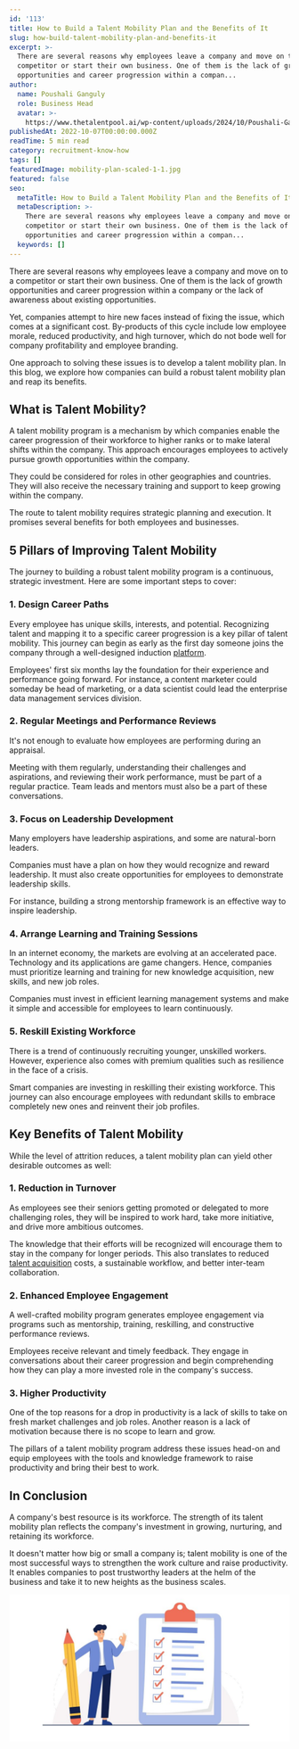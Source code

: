 ```yaml
---
id: '113'
title: How to Build a Talent Mobility Plan and the Benefits of It
slug: how-build-talent-mobility-plan-and-benefits-it
excerpt: >-
  There are several reasons why employees leave a company and move on to a
  competitor or start their own business. One of them is the lack of growth
  opportunities and career progression within a compan...
author:
  name: Poushali Ganguly
  role: Business Head
  avatar: >-
    https://www.thetalentpool.ai/wp-content/uploads/2024/10/Poushali-Gangulyimage.webp
publishedAt: 2022-10-07T00:00:00.000Z
readTime: 5 min read
category: recruitment-know-how
tags: []
featuredImage: mobility-plan-scaled-1-1.jpg
featured: false
seo:
  metaTitle: How to Build a Talent Mobility Plan and the Benefits of It
  metaDescription: >-
    There are several reasons why employees leave a company and move on to a
    competitor or start their own business. One of them is the lack of growth
    opportunities and career progression within a compan...
  keywords: []
---
```


There are several reasons why employees leave a company and move on to a competitor or start their own business. One of them is the lack of growth opportunities and career progression within a company or the lack of awareness about existing opportunities.

<!--more-->

Yet, companies attempt to hire new faces instead of fixing the issue, which comes at a significant cost. By-products of this cycle include low employee morale, reduced productivity, and high turnover, which do not bode well for company profitability and employee branding.

One approach to solving these issues is to develop a talent mobility plan. In this blog, we explore how companies can build a robust talent mobility plan and reap its benefits.  

## What is Talent Mobility? 

A talent mobility program is a mechanism by which companies enable the career progression of their workforce to higher ranks or to make lateral shifts within the company. This approach encourages employees to actively pursue growth opportunities within the company.

They could be considered for roles in other geographies and countries. They will also receive the necessary training and support to keep growing within the company.

The route to talent mobility requires strategic planning and execution. It promises several benefits for both employees and businesses. 

## 5 Pillars of Improving Talent Mobility 

The journey to building a robust talent mobility program is a continuous, strategic investment. Here are some important steps to cover: 

### 1\. Design Career Paths 

Every employee has unique skills, interests, and potential. Recognizing talent and mapping it to a specific career progression is a key pillar of talent mobility. This journey can begin as early as the first day someone joins the company through a well-designed induction [platform](https://www.thetalentpool.ai/blogs/top-5-assessment-platforms-in-india/).

Employees' first six months lay the foundation for their experience and performance going forward. For instance, a content marketer could someday be head of marketing, or a data scientist could lead the enterprise data management services division. 

### 2\. Regular Meetings and Performance Reviews 

It's not enough to evaluate how employees are performing during an appraisal.

Meeting with them regularly, understanding their challenges and aspirations, and reviewing their work performance, must be part of a regular practice. Team leads and mentors must also be a part of these conversations. 

### 3\. Focus on Leadership Development 

Many employers have leadership aspirations, and some are natural-born leaders.

Companies must have a plan on how they would recognize and reward leadership. It must also create opportunities for employees to demonstrate leadership skills.

For instance, building a strong mentorship framework is an effective way to inspire leadership. 

### 4\. Arrange Learning and Training Sessions 

In an internet economy, the markets are evolving at an accelerated pace. Technology and its applications are game changers. Hence, companies must prioritize learning and training for new knowledge acquisition, new skills, and new job roles.

Companies must invest in efficient learning management systems and make it simple and accessible for employees to learn continuously. 

### 5\. Reskill Existing Workforce 

There is a trend of continuously recruiting younger, unskilled workers. However, experience also comes with premium qualities such as resilience in the face of a crisis.

Smart companies are investing in reskilling their existing workforce. This journey can also encourage employees with redundant skills to embrace completely new ones and reinvent their job profiles.  

## Key Benefits of Talent Mobility  

While the level of attrition reduces, a talent mobility plan can yield other desirable outcomes as well: 

### 1\. Reduction in Turnover

As employees see their seniors getting promoted or delegated to more challenging roles, they will be inspired to work hard, take more initiative, and drive more ambitious outcomes.

The knowledge that their efforts will be recognized will encourage them to stay in the company for longer periods. This also translates to reduced [talent acquisition](https://www.thetalentpool.ai/) costs, a sustainable workflow, and better inter-team collaboration. 

### 2\. Enhanced Employee Engagement

A well-crafted mobility program generates employee engagement via programs such as mentorship, training, reskilling, and constructive performance reviews.

Employees receive relevant and timely feedback. They engage in conversations about their career progression and begin comprehending how they can play a more invested role in the company's success. 

### 3\. Higher Productivity  

One of the top reasons for a drop in productivity is a lack of skills to take on fresh market challenges and job roles. Another reason is a lack of motivation because there is no scope to learn and grow.

The pillars of a talent mobility program address these issues head-on and equip employees with the tools and knowledge framework to raise productivity and bring their best to work. 

## In Conclusion 

A company's best resource is its workforce. The strength of its talent mobility plan reflects the company's investment in growing, nurturing, and retaining its workforce.

It doesn't matter how big or small a company is; talent mobility is one of the most successful ways to strengthen the work culture and raise productivity. It enables companies to post trustworthy leaders at the helm of the business and take it to new heights as the business scales.  

![mobility-plan](images/mobility-plan-scaled-1-1-1024x536.jpg)
